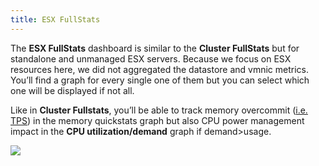 ```yaml
---
title: ESX FullStats
---
```



The **ESX FullStats** dashboard is similar to the **Cluster FullStats** but for standalone and unmanaged ESX servers. Because we focus on ESX resources here, we did not aggregated the datastore and vmnic metrics. You’ll find a graph for every single one of them but you can select which one will be displayed if not all.

Like in **Cluster Fullstats**, you’ll be able to track memory overcommit ([i.e. TPS](http://www.hypervisor.fr/?p=5456)) in the memory quickstats graph but also CPU power management impact in the **CPU utilization/demand** graph if demand>usage.

[![](/media/vmware_esx_fullstats1.png)](http://www.poligraf.io/vsphere-sexipanels/vmware_esx_fullstats-2/)
